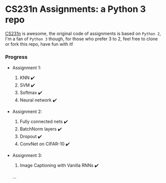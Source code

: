 # CS231n Assignments: a Python 3 repo
[CS231n](http://cs231n.stanford.edu/index.html) is awesome, the original code of assignments is based on `Python 2`, I'm a fan of `Python 3` though, for those who prefer 3 to 2, feel free to clone or fork this repo, have fun with it!

### Progress
* Assignment 1:
  1. KNN ✔️
  2. SVM ✔️
  3. Softmax ✔️
  4. Neural network  ✔️

* Assignment 2:

  1. Fully connected nets ✔️
  2. BatchNorm layers ✔️
  3. Dropout ✔️
  4. ConvNet on CIFAR-10 ✔️

* Assignment 3:
  1. Image Captioning with Vanilla RNNs ✔️

  ...
